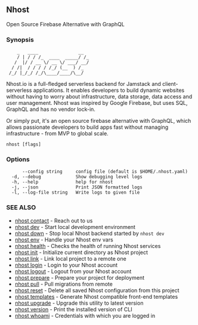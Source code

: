 ## Nhost

Open Source Firebase Alternative with GraphQL

### Synopsis


		_   ____               __ 
		/ | / / /_  ____  _____/ /_
	   /  |/ / __ \/ __ \/ ___/ __/
	  / /|  / / / / /_/ (__  ) /_  
	 /_/ |_/_/ /_/\____/____/\__/  
								   
	 
  Nhost.io is a full-fledged serverless backend for Jamstack and client-serverless applications. 
  It enables developers to build dynamic websites without having to worry about infrastructure, 
  data storage, data access and user management.
  Nhost was inspired by Google Firebase, but uses SQL, GraphQL and has no vendor lock-in.
 
  Or simply put, it's an open source firebase alternative with GraphQL, which allows 
  passionate developers to build apps fast without managing infrastructure - from MVP to global scale.
  

```
nhost [flags]
```

### Options

```
      --config string     config file (default is $HOME/.nhost.yaml)
  -d, --debug             Show debugging level logs
  -h, --help              help for nhost
  -j, --json              Print JSON formatted logs
  -l, --log-file string   Write logs to given file
```

### SEE ALSO

* [nhost contact](nhost_contact.md)	 - Reach out to us
* [nhost dev](nhost_dev.md)	 - Start local development environment
* [nhost down](nhost_down.md)	 - Stop local Nhost backend started by `nhost dev`
* [nhost env](nhost_env.md)	 - Handle your Nhost env vars
* [nhost health](nhost_health.md)	 - Checks the health of running Nhost services
* [nhost init](nhost_init.md)	 - Initialize current directory as Nhost project
* [nhost link](nhost_link.md)	 - Link local project to a remote one
* [nhost login](nhost_login.md)	 - Login to your Nhost account
* [nhost logout](nhost_logout.md)	 - Logout from your Nhost account
* [nhost prepare](nhost_prepare.md)	 - Prepare your project for deployment
* [nhost pull](nhost_pull.md)	 - Pull migrations from remote
* [nhost reset](nhost_reset.md)	 - Delete all saved Nhost configuration from this project
* [nhost templates](nhost_templates.md)	 - Generate Nhost compatible front-end templates
* [nhost upgrade](nhost_upgrade.md)	 - Upgrade this utility to latest version
* [nhost version](nhost_version.md)	 - Print the installed version of CLI
* [nhost whoami](nhost_whoami.md)	 - Credentials with which you are logged in